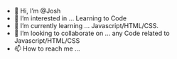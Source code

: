 - 👋 Hi, I’m @Josh
- 👀 I’m interested in ... Learning to Code
- 🌱 I’m currently learning ... Javascript/HTML/CSS.
- 💞️ I’m looking to collaborate on ... any Code related to Javascript/HTML/CSS
- 📫 How to reach me ... 

<!---
joyev/joyev is a ✨ special ✨ repository because its `README.md` (this file) appears on your GitHub profile.
You can click the Preview link to take a look at your changes.
--->
